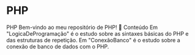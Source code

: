 # PHP
PHP
Bem-vindo ao meu repositório de PHP! 🎉
Conteúdo
Em "LogicaDeProgramação" é o estudo sobre as sintaxes básicas do PHP e das estruturas de repetição.
Em "ConexãoBanco" é o estudo sobre a conexão de banco de dados com o PHP. 
